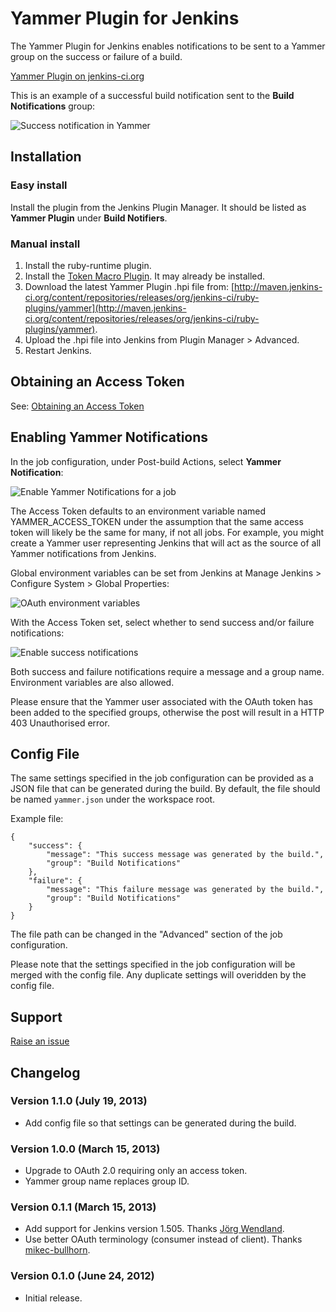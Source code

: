 # Yammer Plugin for Jenkins

The Yammer Plugin for Jenkins enables notifications to be sent to a Yammer group on the success or failure of a build.

[Yammer Plugin on jenkins-ci.org](https://wiki.jenkins-ci.org/display/JENKINS/Yammer+Plugin)

This is an example of a successful build notification sent to the __Build Notifications__ group:

![Success notification in Yammer](https://raw.github.com/jenkinsci/yammer-plugin/49f2905714a463a290254c5603d30ff03a54e80f/readme/success_notification_in_yammer.png)

## Installation

### Easy install

Install the plugin from the Jenkins Plugin Manager. It should be listed as __Yammer Plugin__ under __Build Notifiers__.

### Manual install

1. Install the ruby-runtime plugin.
2. Install the [Token Macro Plugin](https://wiki.jenkins-ci.org/display/JENKINS/Token+Macro+Plugin). It may already be installed.
3. Download the latest Yammer Plugin .hpi file from: [http://maven.jenkins-ci.org/content/repositories/releases/org/jenkins-ci/ruby-plugins/yammer](http://maven.jenkins-ci.org/content/repositories/releases/org/jenkins-ci/ruby-plugins/yammer).
4. Upload the .hpi file into Jenkins from Plugin Manager > Advanced.
5. Restart Jenkins.

## Obtaining an Access Token

See: [Obtaining an Access Token](https://github.com/yammer/yam/blob/aa2a851db06d7821f7641c5557f925be42b0c2e5/README.md#obtaining-an-access-token)

## Enabling Yammer Notifications

In the job configuration, under Post-build Actions, select __Yammer Notification__:

![Enable Yammer Notifications for a job](https://raw.github.com/jenkinsci/yammer-plugin/49f2905714a463a290254c5603d30ff03a54e80f/readme/enable_yammer_notifications_for_job.png)

The Access Token defaults to an environment variable named YAMMER_ACCESS_TOKEN under the assumption that the same access token will likely be the same for many, if not all jobs.
For example, you might create a Yammer user representing Jenkins that will act as the source of all Yammer notifications from Jenkins.

Global environment variables can be set from Jenkins at Manage Jenkins > Configure System > Global Properties:

![OAuth environment variables](https://raw.github.com/jenkinsci/yammer-plugin/49f2905714a463a290254c5603d30ff03a54e80f/readme/oauth_environment_variables.png)

With the Access Token set, select whether to send success and/or failure notifications:

![Enable success notifications](https://raw.github.com/jenkinsci/yammer-plugin/49f2905714a463a290254c5603d30ff03a54e80f/readme/enable_success_notifications.png)

Both success and failure notifications require a message and a group name. Environment variables are also allowed.

Please ensure that the Yammer user associated with the OAuth token has been added to the specified groups,
otherwise the post will result in a HTTP 403 Unauthorised error.

## Config File

The same settings specified in the job configuration can be provided as a JSON file that can be generated during the build. By default, the file should be named `yammer.json` under the workspace root.

Example file:

```
{
    "success": {
        "message": "This success message was generated by the build.",
        "group": "Build Notifications"
    },
    "failure": {
        "message": "This failure message was generated by the build.",
        "group": "Build Notifications"
    }
}
```

The file path can be changed in the "Advanced" section of the job configuration.

Please note that the settings specified in the job configuration will be merged with the config file. Any duplicate settings will overidden by the config file.

## Support

[Raise an issue](https://github.com/jenkinsci/yammer-plugin/issues)

## Changelog

### Version 1.1.0 (July 19, 2013)

- Add config file so that settings can be generated during the build.

### Version 1.0.0 (March 15, 2013)

- Upgrade to OAuth 2.0 requiring only an access token.
- Yammer group name replaces group ID.

### Version 0.1.1 (March 15, 2013)

- Add support for Jenkins version 1.505. Thanks [Jörg Wendland](https://github.com/jwendland).
- Use better OAuth terminology (consumer instead of client). Thanks [mikec-bullhorn](https://github.com/mikec-bullhorn).

### Version 0.1.0 (June 24, 2012)

- Initial release.